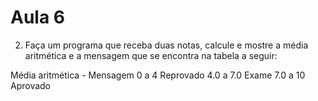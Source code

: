 # Aula 6

2. Faça um programa que receba duas notas, calcule e mostre a média aritmética e a mensagem que se encontra na tabela a seguir:

Média aritmética   -  Mensagem
0 a  4		          Reprovado
4.0 a 7.0		     	Exame
7.0 a  10			  Aprovado